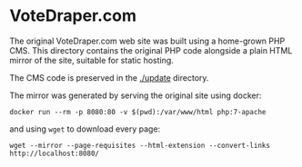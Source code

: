 # VoteDraper.com

The original VoteDraper.com web site was built using a home-grown PHP CMS. This
directory contains the original PHP code alongside a plain HTML mirror of the
site, suitable for static hosting.

The CMS code is preserved in the [./update](./update) directory.

The mirror was generated by serving the original site using docker:

```
docker run --rm -p 8080:80 -v $(pwd):/var/www/html php:7-apache
```

and using `wget` to download every page:

```
wget --mirror --page-requisites --html-extension --convert-links http://localhost:8080/
```
